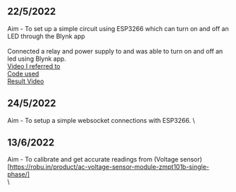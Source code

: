 ## 22/5/2022

Aim - To set up a simple circuit using ESP3266 which can turn on and off an LED through the Blynk app
\
\
Connected a relay and power supply to and was able to turn on and off an led using Blynk app.
\
[Video I referred to](https://youtu.be/HFGP1YqUPy0)
\
[Code used](https://github.com/adithya-s-k/Shakthi/blob/d94287c6fe34f4617cba3545bfbc44f00065b80b/Remote_blink_control)
\
[Result Video](https://github.com/adithya-s-k/Shakthi/blob/b4589c9ca509b027ca998b03486c893b244e8cc1/Archives/Assets/blynk_led_relay.mp4)

## 24/5/2022

Aim - To setup a simple websocket connections with ESP3266.
\
## 13/6/2022

Aim - To calibrate and get accurate readings from (Voltage sensor)[https://robu.in/product/ac-voltage-sensor-module-zmpt101b-single-phase/]
\
\

